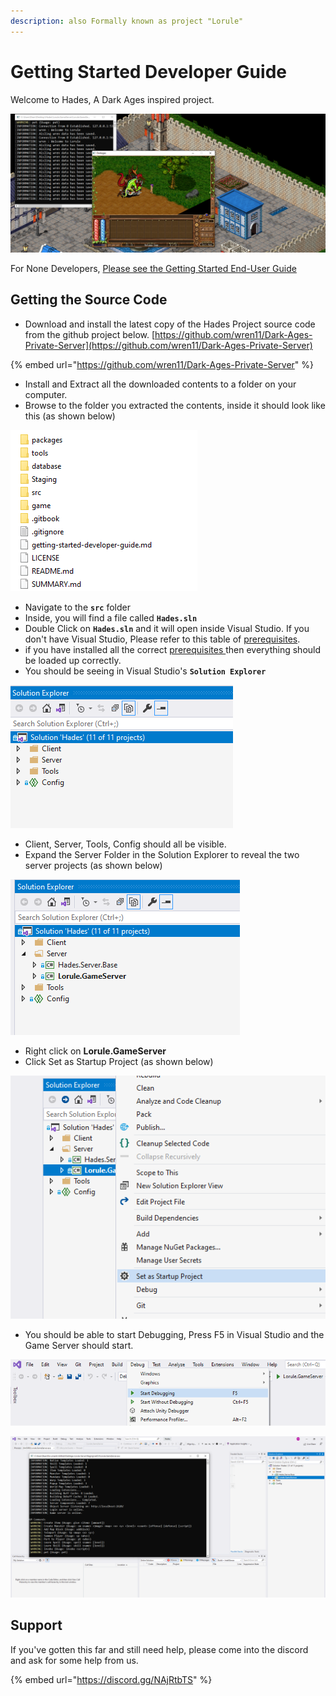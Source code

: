 ```yaml
---
description: also Formally known as project "Lorule"
---
```


# Getting Started Developer Guide

Welcome to Hades, A Dark Ages inspired project. 


![](.gitbook/assets/hades.png)

For None Developers, [Please see the Getting Started End-User Guide](./#getting-started-end-user-guide)  
  

## Getting the Source Code

* Download and install the latest copy of the Hades Project source code from the github project below. [https://github.com/wren11/Dark-Ages-Private-Server](https://github.com/wren11/Dark-Ages-Private-Server)

{% embed url="https://github.com/wren11/Dark-Ages-Private-Server" %}

* Install and Extract all the downloaded contents to a folder on your computer.
* Browse to the folder you extracted the contents, inside it should look like this \(as shown below\)

![](.gitbook/assets/image%20%2824%29.png)

* Navigate to the **`src`** folder
* Inside, you will find a file called **`Hades.sln`**
* Double Click on **`Hades.sln`** and it will open inside Visual Studio. If you don't have Visual Studio, Please refer to this table of [prerequisites](./#client-and-server-prerequisites).
* if you have installed all the correct [prerequisites ](./#client-and-server-prerequisites)then everything should be loaded up correctly.
* You should be seeing in Visual Studio's **`Solution Explorer`**

![](.gitbook/assets/image%20%2820%29.png)

* Client, Server, Tools, Config should all be visible.
* Expand the Server Folder in the Solution Explorer to reveal the two server projects \(as shown below\)

![](.gitbook/assets/image%20%2822%29.png)

* Right click on **Lorule.GameServer**
* Click Set as Startup Project \(as shown below\)

![](.gitbook/assets/image%20%2821%29.png)

* You should be able to start Debugging, Press F5 in Visual Studio and the Game Server should start.

![](.gitbook/assets/image%20%2825%29.png)

![](.gitbook/assets/image%20%2826%29.png)

## Support 

If you've gotten this far and still need help, please come into the discord and ask for some help from us.

{% embed url="https://discord.gg/NAjRtbTS" %}







